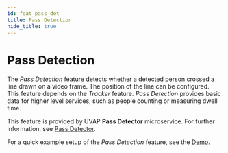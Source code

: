 ```yaml
---
id: feat_pass_det
title: Pass Detection
hide_title: true
---
```


# Pass Detection

The _Pass Detection_ feature detects whether a detected person crossed a line
drawn on a video frame. The position of the line can be configured. This feature
depends on the _Tracker_ feature. _Pass Detection_ provides basic data for
higher level services, such as people counting or measuring dwell time.

This feature is provided by UVAP **Pass Detector** microservice.
For further information, see [Pass Detector].

For a quick example setup of the _Pass Detection_ feature, see the [Demo].

[Pass Detector]: ../../dev/ms_passdet.md
[Demo]: ../../demo/demo_pass_det.md
